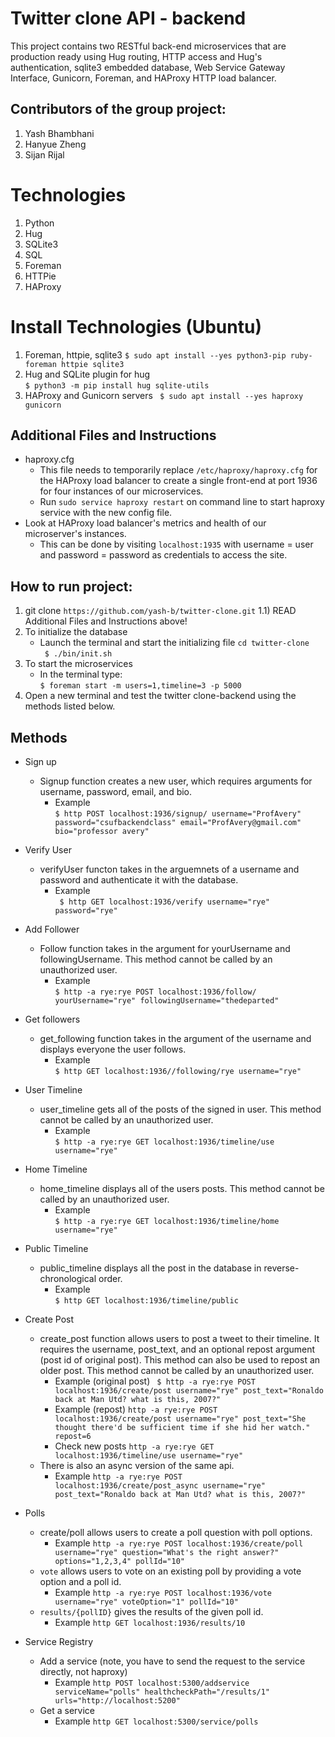 Twitter clone API - backend
===============================
This project contains two RESTful back-end microservices that are production ready using Hug routing, HTTP access and Hug's authentication, sqlite3 embedded database, Web Service Gateway Interface, Gunicorn, Foreman, and HAProxy HTTP load balancer.

Contributors of the group project:  
---------------------------------- 
1) Yash Bhambhani
2) Hanyue Zheng
3) Sijan Rijal  
  
Technologies      
===============================
1) Python  
2) Hug  
3) SQLite3  
4) SQL  
5) Foreman  
6) HTTPie  
7) HAProxy

Install Technologies (Ubuntu)  
===============================
1) Foreman, httpie, sqlite3
   ``` $ sudo apt install --yes python3-pip ruby-foreman httpie sqlite3  ```
2) Hug and SQLite plugin for hug  
   ``` $ python3 -m pip install hug sqlite-utils ```  
3) HAProxy and Gunicorn servers
   ``` $ sudo apt install --yes haproxy gunicorn```

Additional Files and Instructions
----------------------------------
- haproxy.cfg
   - This file needs to temporarily replace ``` /etc/haproxy/haproxy.cfg ``` for the HAProxy load balancer to create a single front-end at port 1936 for four instances of our microservices.
   - Run ``` sudo service haproxy restart ``` on command line to start haproxy service with the new config file.
- Look at HAProxy load balancer's metrics and health of our microserver's instances.
   - This can be done by visiting ``` localhost:1935 ``` with username = user and password = password as credentials to access the site. 

How to run project:
--------------------  
1) git clone ``` https://github.com/yash-b/twitter-clone.git ```
   1.1) READ Additional Files and Instructions above!      
2) To initialize the database
   - Launch the terminal and start the initializing file 
      ``` cd twitter-clone ```  
      ``` $ ./bin/init.sh```  
3) To start the microservices    
   - In the terminal type:  
      ``` $ foreman start -m users=1,timeline=3 -p 5000 ```  
4) Open a new terminal and test the twitter clone-backend using the methods listed below.

Methods  
--------------  
- Sign up  
   - Signup function creates a new user, which requires arguments for username, password, email, and bio.  
      - Example  
      ``` $ http POST localhost:1936/signup/ username="ProfAvery" password="csufbackendclass" email="ProfAvery@gmail.com" bio="professor avery" ```  

- Verify User  
   -  verifyUser functon takes in the arguemnets of a username and password and authenticate it with the database.  
      - Example  
      ``` $ http GET localhost:1936/verify username="rye" password="rye"```  

- Add Follower   
   - Follow function takes in the argument for yourUsername and followingUsername. This method cannot be called by an unauthorized user.  
      - Example  
      ``` $ http -a rye:rye POST localhost:1936/follow/ yourUsername="rye" followingUsername="thedeparted" ```  

- Get followers
   - get_following function takes in the argument of the username and displays everyone the user follows.  
      - Example  
      ``` $ http GET localhost:1936//following/rye username="rye" ```  

- User Timeline  
   - user_timeline gets all of the posts of the signed in user. This method cannot be called by an unauthorized user.
      - Example  
      ``` $ http -a rye:rye GET localhost:1936/timeline/use username="rye" ```  

- Home Timeline  
   - home_timeline displays all of the users posts. This method cannot be called by an unauthorized user.  
      - Example  
      ``` $ http -a rye:rye GET localhost:1936/timeline/home username="rye" ```    

- Public Timeline  
   - public_timeline displays all the post in the database in reverse-chronological order.  
      - Example  
      ``` $ http GET localhost:1936/timeline/public ```    

- Create Post  
   - create_post function allows users to post a tweet to their timeline. It requires the username, post_text, and an optional repost argument (post id of original post). This method can also be used to repost an older post. This method cannot be called by an unauthorized user.
      - Example (original post)
      ``` $ http -a rye:rye POST localhost:1936/create/post username="rye" post_text="Ronaldo back at Man Utd? what is this, 2007?"```
      - Example (repost)
      ``` http -a rye:rye POST localhost:1936/create/post username="rye" post_text="She thought there'd be sufficient time if she hid her watch." repost=6 ```
      - Check new posts
      ``` http -a rye:rye GET localhost:1936/timeline/use username="rye" ``` 
   - There is also an async version of the same api.
      - Example
      ```http -a rye:rye POST localhost:1936/create/post_async username="rye" post_text="Ronaldo back at Man Utd? what is this, 2007?"```

- Polls
   - create/poll allows users to create a poll question with poll options.
      - Example
      ```http -a rye:rye POST localhost:1936/create/poll username="rye" question="What's the right answer?" options="1,2,3,4" pollId="10"```
   - `vote` allows users to vote on an existing poll by providing a vote option and a poll id.
      - Example
      ```http -a rye:rye POST localhost:1936/vote username="rye" voteOption="1" pollId="10"```
   - `results/{pollID}` gives the results of the given poll id.
      - Example
      ```http GET localhost:1936/results/10```

- Service Registry
   - Add a service (note, you have to send the request to the service directly, not haproxy)
      - Example
      ```http POST localhost:5300/addservice serviceName="polls" healthcheckPath="/results/1" urls="http://localhost:5200"```
   - Get a service
      - Example
      ```http GET localhost:5300/service/polls```
